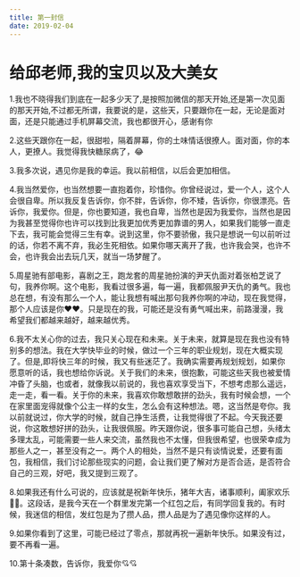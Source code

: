 ```yaml
---
title: 第一封信
date: 2019-02-04
---
```



# 给邱老师,我的宝贝以及大美女


1.我也不晓得我们到底在一起多少天了,是按照加微信的那天开始,还是第一次见面的那天开始,不过都无所谓，我要说的是，这些天，只要跟你在一起，无论是面对面，还是只能通过手机屏幕交流，我也都很开心，感谢有你

2.这些天跟你在一起，很甜啦，隔着屏幕，你的土味情话很撩人。面对面，你的本人，更撩人。我觉得我快糖尿病了，😂

3.我多次说，遇见你是我的幸运。我以前相信，以后会更加相信。


4.我当然爱你，也当然想要一直抱着你，珍惜你。你曾经说过，爱一个人，这个人会很自卑。所以我反复告诉你，你不胖，告诉你，你不矮，告诉你，你很漂亮。告诉你，我爱你。但是，你也要知道，我也自卑，当然也是因为我爱你，当然也是因为我甚至觉得你也许可以找到比我更加优秀更加靠谱的男人，如果我们能够一直走下去，我可能会觉得三生有幸。说到这里，你不要骄傲，我只是想说一句以前听过的话，你若不离不弃，我必生死相依。如果你哪天离开了我，也许我会哭，也许不会，也许我会出去玩几天，就当一场梦醒了。


5.周星驰有部电影，喜剧之王，跑龙套的周星驰扮演的尹天仇面对着张柏芝说了句，我养你啊。这个电影，我看过很多遍，每一遍，我都佩服尹天仇的勇气。我也总在想，有没有那么一个人，能让我想有喊出那句我养你啊的冲动，现在我觉得，那个人应该是你❤️❤️。只是现在的我，可能还是没有勇气喊出来，前路漫漫，我希望我们都越来越好，越来越优秀。

6.我不太关心你的过去，我只关心现在和未来。关于未来，就算是现在我也没有特别多的想法。我在大学快毕业的时候，做过一个三年的职业规划，现在大概实现了。但是,即将快三年的时候，我又有些迷茫了。我确实需要再规划规划，如果你愿意听的话，我也想给你诉说。关于我们的未来，很抱歉，可能这些天我也被爱情冲昏了头脑，也或者，就像我以前说的，我也喜欢享受当下，不想考虑那么遥远，走一走，看一看。关于你的未来，我喜欢你敢想敢拼的劲头，我有时候会想，一个在家里面宠得就像个公主一样的女生，怎么会有这种想法。嗯，这当然是夸你。我以前就说过，你大学的时候，就自己挣生活费，让我觉得很了不起。今天我还要说，你这敢想好拼的劲头，让我很佩服。昨天跟你说，很多事可能自己想，头绪太多理太乱，可能需要一些人来交流，虽然我也不太懂，但我很希望，也很荣幸成为那些人之一，甚至没有之一。两个人的相处，当然不是只有谈情说爱，还要有面包，我相信，我们讨论那些现实的问题，会让我们更了解对方是否合适，是否符合自己的三观，好吧，我又提到三观了。

8.如果我还有什么可说的，应该就是祝新年快乐，猪年大吉，诸事顺利，阖家欢乐🎉🎉。这段话，是我今天在一个群里发完第一个红包之后，有同学回复我的。有时候，我迷信的相信，发红包是为了攒人品，攒人品是为了遇见像你这样的人。

9.如果你看到了这里，可能已经过了零点，那就再祝一遍新年快乐。如果没有过，要不再看一遍。

10.第十条凑数，告诉你，我爱你💘💘